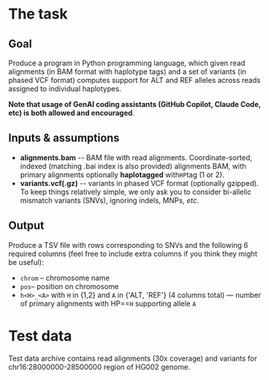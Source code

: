 # The task

## Goal

Produce a program in Python programming language, which given read alignments (in BAM format with haplotype tags) and a set of variants (in phased VCF format) computes support for ALT and REF alleles across reads assigned to individual haplotypes.

**Note that usage of GenAI coding assistants (GitHub Copilot, Claude Code, etc) is both allowed and encouraged**.

## Inputs & assumptions

* **alignments.bam** -- BAM file with read alignments. Coordinate-sorted, indexed (matching .bai index is also provided) alignments BAM, with primary alignments optionally **haplotagged** with`HP`tag (1 or 2).
* **variants.vcf(.gz)** -- variants in phased VCF format (optionally gzipped). To keep things relatively simple, we only ask you to consider bi-allelic mismatch variants (SNVs), ignoring indels, MNPs, *etc*.


## Output
 
Produce a TSV file with rows corresponding to SNVs and the following 6 required columns (feel free to include extra columns if you think they might be useful):

* `chrom` – chromosome name
* `pos`– position on chromosome
* `h<H>_<A>` with `H` in {1,2} and `A` in {'ALT, 'REF'} (4 columns total) — number of primary alignments with HP==`H` supporting allele `A`

# Test data

Test data archive contains read alignments (30x coverage) and variants for chr16:28000000-28500000 region of HG002 genome.
